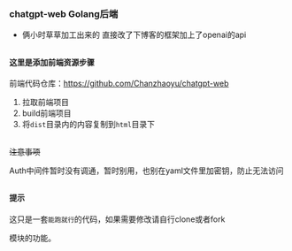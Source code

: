 ### chatgpt-web  Golang后端

-  俩小时草草加工出来的 直接改了下博客的框架加上了openai的api

## 

#### 这里是添加前端资源步骤 

前端代码仓库：https://github.com/Chanzhaoyu/chatgpt-web
1. 拉取前端项目 
2. build前端项目
3. 将`dist`目录内的内容复制到`html`目录下

## 
~~注意事项~~ 

Auth中间件暂时没有调通，暂时别用，也别在yaml文件里加密钥，防止无法访问

## 

#### 提示 
这只是一套`能跑就行`的代码，如果需要修改请自行clone或者fork

模块的功能。


